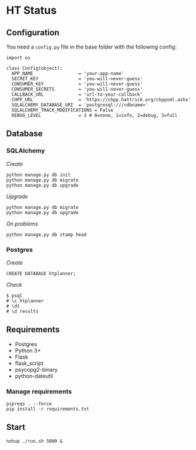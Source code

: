 # HT Status

## Configuration

You need a `config.py` file in the base folder with the following config:

```
import os

class Config(object):
  APP_NAME                 = 'your-app-name'
  SECRET_KEY               = 'you-will-never-guess'
  CONSUMER_KEY             = 'you-will-never-guess'
  CONSUMER_SECRETS         = 'you-will-never-guess'
  CALLBACK_URL             = 'url-to-your-callback'
  CHPP_URL                 = 'https://chpp.hattrick.org/chppxml.ashx'
  SQLALCHEMY_DATABASE_URI  = 'postgresql:///<dbname>'
  SQLALCHEMY_TRACK_MODIFICATIONS = False
  DEBUG_LEVEL              = 3 # 0=none, 1=info, 2=debug, 3=full
```

## Database

### SQLAlchemy

*Create*
```
python manage.py db init
python manage.py db migrate
python manage.py db upgrade
```
*Upgrade*
```
python manage.py db migrate
python manage.py db upgrade
```
*On problems*
```
python manage.py db stamp head
```

### Postgres

*Create*
```
CREATE DATABASE htplanner;
```

*Check*
```
$ psql
# \c htplanner
# \dt
# \d results
```

## Requirements

- Postgres
- Python 3+
- Flask
- flask_script
- psycopg2-binary
- python-dateutil

### Manage requirements
```
pipreqs . --force
pip install -r requirements.txt
```

## Start
```
nohup ./run.sh 5000 &
```
